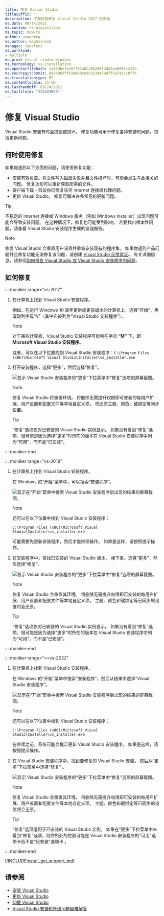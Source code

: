 ```yaml
---
title: 修复 Visual Studio
titleSuffix: ''
description: 了解如何修复 Visual Studio 2017 的安装
ms.date: 09/14/2021
ms.custom: vs-acquisition
ms.topic: how-to
author: anandmeg
ms.author: meghaanand
manager: jmartens
ms.workload:
- multiple
ms.prod: visual-studio-windows
ms.technology: vs-installation
ms.openlocfilehash: ca36dbefec8ff61a8ba05286f2dd8aa6593cc13b
ms.sourcegitcommit: 8e74969ff61b609c89b3139434dff5a742c18ff4
ms.translationtype: HT
ms.contentlocale: zh-CN
ms.lasthandoff: 09/24/2021
ms.locfileid: "128429029"
---
```

# <a name="repair-visual-studio"></a>修复 Visual Studio

Visual Studio 安装有时会损毁或损坏。 修复功能可用于修复各种安装时问题，包括更新问题。

## <a name="when-to-use-repair"></a>何时使用修复

如果你遇到以下方面的问题，请使用修复功能：

* 安装有效负载。将文件写入磁盘失败并且文件损坏时，可能会发生与此相关的问题。 修复功能可以重新获取所需的文件。
* 客户端下载 - 假设你已修复任何 Internet 连接或代理问题。
* 更新 Visual Studio。 修复可解决许多常见的更新问题。

> [!TIP] 
> 不稳定的 Internet 连接或 Windows 服务（例如 Windows Installer）出现问题可能会导致安装问题。 在这种情况下，修复也可能受到影响。 若要找出根本性问题，请查看 Visual Studio 安装程序生成的错误报告。

> [!NOTE] 
> 修复 Visual Studio 会重置用户设置并重新安装现有的程序集。 如果你遇到产品问题并且修复功能无法修复该问题，请创建 [Visual Studio 反馈票证](https://aka.ms/feedback/suggest?space=8)。 有关详细信息，请参阅[如何报告 Visual Studio 或 Visual Studio 安装程序的问题](../ide/how-to-report-a-problem-with-visual-studio.md)。

## <a name="how-to-repair"></a>如何修复
::: moniker range="vs-2017"

1. 在计算机上找到 Visual Studio 安装程序。

     例如，在运行 Windows 10 周年更新或更高版本的计算机上，选择“开始”，再滚动到字母“V”（其中它被列为“Visual Studio 安装程序”）。

   > [!NOTE]
   > 对于某些计算机，Visual Studio 安装程序可能列在字母 **“M”** 下，即 **Microsoft Visual Studio 安装程序**。
   >
   > 或者，可以在以下位置找到 Visual Studio 安装程序：`C:\Program Files (x86)\Microsoft Visual Studio\Installer\vs_installer.exe`

1. 打开安装程序，选择“更多”，然后选择“修复”。

    ![显示 Visual Studio 安装程序的“更多”下拉菜单中“修复”选项的屏幕截图。](media/repair-visual-studio.png "从 Visual Studio 安装程序修复 Visual Studio")

   > [!NOTE]
   > 修复 Visual Studio 将重置环境。 将删除无需提升权限即可安装的每用户扩展、用户设置和配置文件等本地自定义项。 将还原主题、颜色、键绑定等同步设置。
   >

   > [!TIP]
   > “修复”选项仅对已安装的 Visual Studio 实例显示。 如果没有看到“修复”选项，很可能是因为选择“更多”时所在的版本在 Visual Studio 安装程序中列为“可用”，而不是“已安装”。

::: moniker-end

::: moniker range="vs-2019"

1. 在计算机上找到 Visual Studio 安装程序。

     在 Windows 的“开始”菜单中，可以搜索“安装程序”。

     ![显示在“开始”菜单中搜索 Visual Studio 安装程序后出现的结果的屏幕截图。](media/vs-2019/visual-studio-installer.png "搜索 Visual Studio 安装程序")

     > [!NOTE]
     > 还可以在以下位置中找到 Visual Studio 安装程序：
     >
     > `C:\Program Files (x86)\Microsoft Visual Studio\Installer\vs_installer.exe`

    可能需要先更新安装程序，然后才能继续操作。 如果是这样，请按照提示操作。

1. 在安装程序中，查找已安装的 Visual Studio 版本。 接下来，选择“更多”，然后选择“修复”。

     ![显示 Visual Studio 安装程序的“更多”下拉菜单中“修复”选项的屏幕截图。](media/vs-2019/vs-installer-repair.png "修复 Visual Studio 2019")

   > [!NOTE]
   > 修复 Visual Studio 会重置其环境。 将删除无需提升权限即可安装的每用户扩展、用户设置和配置文件等本地自定义项。 主题、颜色和键绑定等已同步的设置将会还原。
   >

   > [!TIP]
   > “修复”选项仅对已安装的 Visual Studio 实例显示。 如果没有看到“修复”选项，很可能是因为选择“更多”时所在的版本在 Visual Studio 安装程序中列为“可用”，而不是“已安装”。

::: moniker-end

::: moniker range=">=vs-2022"

1. 在计算机上找到 Visual Studio 安装程序。

     在 Windows 的“开始”菜单中搜索“安装程序”，然后从结果中选择“Visual Studio 安装程序”。

     ![显示在“开始”菜单中搜索 Visual Studio 安装程序后出现的结果的屏幕截图。](media/vs-2022/vs-installer-search.png "搜索 Visual Studio 安装程序")

     > [!NOTE]
     > 还可以在以下位置中找到 Visual Studio 安装程序：
     >
     > `C:\Program Files (x86)\Microsoft Visual Studio\Installer\vs_installer.exe`

    在继续之前，系统可能会提示更新 Visual Studio 安装程序。 如果是这样，请按照提示操作。

1. 在 Visual Studio 安装程序中，找到要修复的 Visual Studio 安装。 然后从“更多”下拉菜单中选择“修复” 。

     ![显示 Visual Studio 安装程序的“更多”下拉菜单中“修复”选项的屏幕截图。](media/vs-2022/vs-installer-repair.png "修复 Visual Studio 2022")

   > [!NOTE]
   > 修复 Visual Studio 会重置其环境。 将删除无需提升权限即可安装的每用户扩展、用户设置和配置文件等本地自定义项。 主题、颜色和键绑定等已同步的设置将会还原。
   >

   > [!TIP]
   > “修复”选项适用于已安装的 Visual Studio 实例。 如果在“更多”下拉菜单中未看到“修复”选项，则你所处的位置可能是 Visual Studio 安装程序的“可用”选项卡而不是“已安装”选项卡   。

::: moniker-end

[!INCLUDE[install_get_support_md](includes/install_get_support_md.md)]

## <a name="see-also"></a>请参阅

* [安装 Visual Studio](install-visual-studio.md)
* [更新 Visual Studio](update-visual-studio.md)
* [卸载 Visual Studio](uninstall-visual-studio.md)
* [Visual Studio 安装和升级问题疑难解答](troubleshooting-installation-issues.md)
